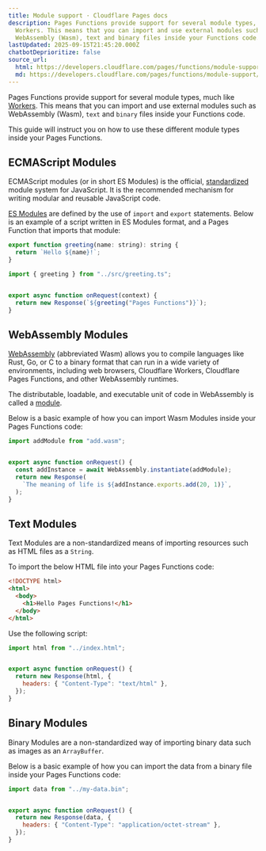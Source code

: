 ```yaml
---
title: Module support · Cloudflare Pages docs
description: Pages Functions provide support for several module types, much like
  Workers. This means that you can import and use external modules such as
  WebAssembly (Wasm), text and binary files inside your Functions code.
lastUpdated: 2025-09-15T21:45:20.000Z
chatbotDeprioritize: false
source_url:
  html: https://developers.cloudflare.com/pages/functions/module-support/
  md: https://developers.cloudflare.com/pages/functions/module-support/index.md
---
```


Pages Functions provide support for several module types, much like [Workers](https://blog.cloudflare.com/workers-javascript-modules/). This means that you can import and use external modules such as WebAssembly (Wasm), `text` and `binary` files inside your Functions code.

This guide will instruct you on how to use these different module types inside your Pages Functions.

## ECMAScript Modules

ECMAScript modules (or in short ES Modules) is the official, [standardized](https://tc39.es/ecma262/#sec-modules) module system for JavaScript. It is the recommended mechanism for writing modular and reusable JavaScript code.

[ES Modules](https://developer.mozilla.org/en-US/docs/Web/JavaScript/Guide/Modules) are defined by the use of `import` and `export` statements. Below is an example of a script written in ES Modules format, and a Pages Function that imports that module:

```js
export function greeting(name: string): string {
  return `Hello ${name}!`;
}
```

```js
import { greeting } from "../src/greeting.ts";


export async function onRequest(context) {
  return new Response(`${greeting("Pages Functions")}`);
}
```

## WebAssembly Modules

[WebAssembly](https://developers.cloudflare.com/workers/runtime-apis/webassembly/) (abbreviated Wasm) allows you to compile languages like Rust, Go, or C to a binary format that can run in a wide variety of environments, including web browsers, Cloudflare Workers, Cloudflare Pages Functions, and other WebAssembly runtimes.

The distributable, loadable, and executable unit of code in WebAssembly is called a [module](https://webassembly.github.io/spec/core/syntax/modules.html).

Below is a basic example of how you can import Wasm Modules inside your Pages Functions code:

```js
import addModule from "add.wasm";


export async function onRequest() {
  const addInstance = await WebAssembly.instantiate(addModule);
  return new Response(
    `The meaning of life is ${addInstance.exports.add(20, 1)}`,
  );
}
```

## Text Modules

Text Modules are a non-standardized means of importing resources such as HTML files as a `String`.

To import the below HTML file into your Pages Functions code:

```html
<!DOCTYPE html>
<html>
  <body>
    <h1>Hello Pages Functions!</h1>
  </body>
</html>
```

Use the following script:

```js
import html from "../index.html";


export async function onRequest() {
  return new Response(html, {
    headers: { "Content-Type": "text/html" },
  });
}
```

## Binary Modules

Binary Modules are a non-standardized way of importing binary data such as images as an `ArrayBuffer`.

Below is a basic example of how you can import the data from a binary file inside your Pages Functions code:

```js
import data from "../my-data.bin";


export async function onRequest() {
  return new Response(data, {
    headers: { "Content-Type": "application/octet-stream" },
  });
}
```
